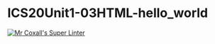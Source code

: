 # ICS20Unit1-03HTML-hello_world

[![Mr Coxall's Super Linter](https://github.com/Caleb-Campbell0/ICS20Unit1-03HTML-hello_world/workflows/Mr%20Coxall's%20Super%20Linter/badge.svg)](https://github.com/Caleb-Campbell0/ICS20Unit1-03HTML-hello_world/actions/)
